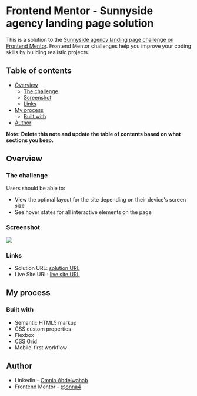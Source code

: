 # Frontend Mentor - Sunnyside agency landing page solution

This is a solution to the [Sunnyside agency landing page challenge on Frontend Mentor](https://www.frontendmentor.io/challenges/sunnyside-agency-landing-page-7yVs3B6ef). Frontend Mentor challenges help you improve your coding skills by building realistic projects.

## Table of contents

- [Overview](#overview)
  - [The challenge](#the-challenge)
  - [Screenshot](#screenshot)
  - [Links](#links)
- [My process](#my-process)
  - [Built with](#built-with)
- [Author](#author)

**Note: Delete this note and update the table of contents based on what sections you keep.**

## Overview

### The challenge

Users should be able to:

- View the optimal layout for the site depending on their device's screen size
- See hover states for all interactive elements on the page

### Screenshot

![](./images/onna4.github.io_Sunnyside-multi-page-website_.png)

### Links

- Solution URL: [solution URL](https://www.frontendmentor.io/solutions/sunnyside-agency-landing-page-using-html-css-and-js-0hdDyvjYSp)
- Live Site URL: [live site URL](https://onna4.github.io/Sunnyside-multi-page-website/)

## My process

### Built with

- Semantic HTML5 markup
- CSS custom properties
- Flexbox
- CSS Grid
- Mobile-first workflow


## Author

- Linkedin - [Omnia Abdelwahab](https://www.linkedin.com/in/omnia-abdelwahab-170306249/)
- Frontend Mentor - [@onna4](https://www.frontendmentor.io/profile/onna4)
